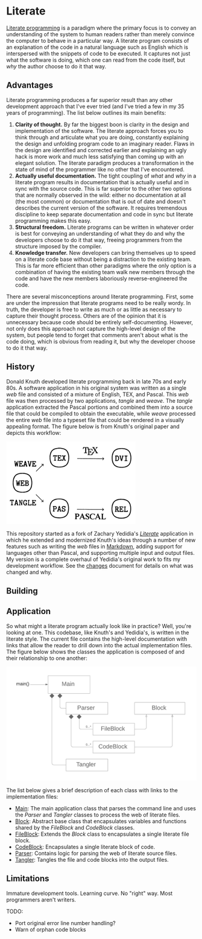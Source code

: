 # Literate

[Literate programming](https://en.wikipedia.org/wiki/Literate_programming) is a paradigm where the primary focus is to convey an understanding of the system to human readers rather than merely convince the computer to behave in a particular way. A literate program consists of an explanation of the code in a natural language such as English which is interspersed with the snippets of code to be executed. It captures not just what the software is doing, which one can read from the code itself, but *why* the author choose to do it that way.

## Advantages

Literate programming produces a far superior result than any other development approach that I've ever tried (and I've tried a few in my 35 years of programming). The list below outlines its main benefits:

1. **Clarity of thought.** By far the biggest boon is clarity in the design and implementation of the software. The literate approach forces you to think through and articulate what you are doing, constantly explaining the design and unfolding program code to an imaginary reader. Flaws in the design are identified and corrected earlier and explaining an ugly hack is more work and much less satisfying than coming up with an elegant solution. The literate paradigm produces a transformation in the state of mind of the programmer like no other that I've encountered.
2. **Actually useful documentation.** The tight coupling of *what* and *why* in a literate program results in documentation that is actually useful and in sync with the source code. This is far superior to the other two options that are normally observed in the wild: either no documentation at all (the most common) or documentation that is out of date and doesn't describes the current version of the software. It requires tremendous discipline to keep separate documentation and code in sync but literate programming makes this easy.
3. **Structural freedom.** Literate programs can be written in whatever order is best for conveying an understanding of what they do and why the developers choose to do it that way, freeing programmers from the structure imposed by the compiler.
4. **Knowledge transfer.** New developers can bring themselves up to speed on a literate code base without being a distraction to the existing team. This is far more efficient than other paradigms where the only option is a combination of having the existing team walk new members through the code and have the new members laboriously reverse-engineered the code.

There are several misconceptions around literate programming. First, some are under the impression that literate programs need to be really wordy. In truth, the developer is free to write as much or as little as necessary to capture their thought process. Others are of the opinion that it is unnecessary because code should be entirely self-documenting. However, not only does this approach not capture the high-level design of the system, but people tend to forget that comments aren't about what is the code doing, which is obvious from reading it, but why the developer choose to do it that way.

## History

Donald Knuth developed literate programming back in late 70s and early 80s. A software application in his original system was written as a single *web* file and consisted of a mixture of English, TEX, and Pascal. This *web* file was then processed by two applications, *tangle* and *weave*. The *tangle* application extracted the Pascal portions and combined them into a source file that could be compiled to obtain the executable, while *weave* processed the entire *web* file into a typeset file that could be rendered in a visually appealing format. The figure below is from Knuth's original paper and depicts this workflow:

![Missing: Tangle and weave](images/TangleAndWeave.png "Tangle and weave")

This repository started as a fork of Zachary Yedidia's [*Literate*](https://github.com/zyedidia/Literate) application in which he extended and modernized Knuth's ideas through a number of new features such as writing the *web* files in [Markdown](https://daringfireball.net/projects/markdown/), adding support for languages other than Pascal, and supporting multiple input and output files. My version is a complete overhaul of Yedidia's original work to fits my development workflow. See the [changes](Changes.md) document for details on what was changed and why.

## Building

## Application

So what might a literate program actually look like in practice? Well, you're looking at one. This codebase, like Knuth's and Yedidia's, is written in the literate style. The current file contains the high-level documentation with links that allow the reader to drill down into the actual implementation files. The figure below shows the classes the application is composed of and their relationship to one another:

![Missing: Overview](images/Overview.png "Overview")

The list below gives a brief description of each class with links to the implementation files:

- [Main](Main.md): The main application class that parses the command line and uses the *Parser* and *Tangler* classes to process the web of literate files.
- [Block](Block.md): Abstract base class that encapsulates variables and functions shared by the *FileBlock* and *CodeBlock* classes.
- [FileBlock](FileBlock.md): Extends the *Block* class to encapsulates a single literate file block.
- [CodeBlock](CodeBlock.md): Encapsulates a single literate block of code.
- [Parser](Parser.md): Contains logic for parsing the web of literate source files.
- [Tangler](Tangler.md): Tangles the file and code blocks into the output files.

## Limitations

Immature development tools.
Learning curve.
No "right" way.
Most programmers aren't writers.

TODO:
- Port original error line number handling?
- Warn of orphan code blocks
